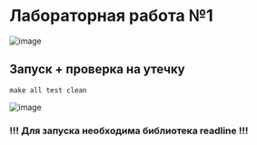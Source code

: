 # Лабораторная работа №1
![image](https://user-images.githubusercontent.com/23241074/155382958-e6939ecd-03a1-4422-955b-e71c748b6a1f.png)

## Запуск + проверка на утечку
```
make all test clean
```
![image](https://user-images.githubusercontent.com/23241074/155384128-14ab2ab5-98a5-4798-b029-1d9e588b8c30.png)

### !!! Для запуска необходима библиотека readline !!!
